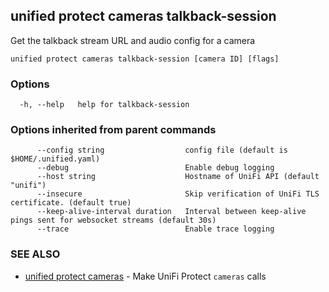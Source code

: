 ## unified protect cameras talkback-session

Get the talkback stream URL and audio config for a camera

```
unified protect cameras talkback-session [camera ID] [flags]
```

### Options

```
  -h, --help   help for talkback-session
```

### Options inherited from parent commands

```
      --config string                  config file (default is $HOME/.unified.yaml)
      --debug                          Enable debug logging
      --host string                    Hostname of UniFi API (default "unifi")
      --insecure                       Skip verification of UniFi TLS certificate. (default true)
      --keep-alive-interval duration   Interval between keep-alive pings sent for websocket streams (default 30s)
      --trace                          Enable trace logging
```

### SEE ALSO

* [unified protect cameras](unified_protect_cameras.md)	 - Make UniFi Protect `cameras` calls

